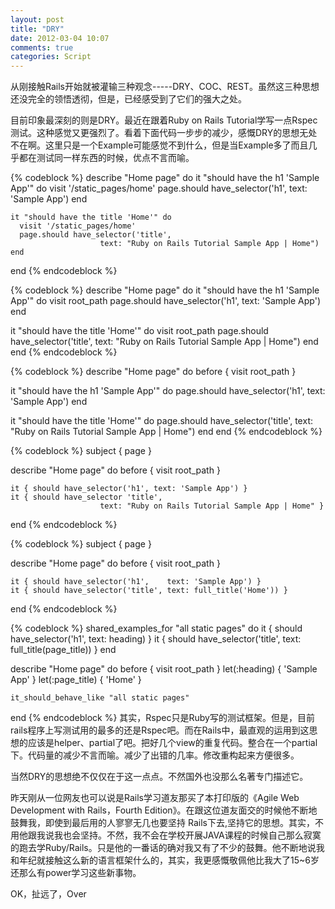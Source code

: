 ```yaml
---
layout: post
title: "DRY"
date: 2012-03-04 10:07
comments: true
categories: Script
---
```


从刚接触Rails开始就被灌输三种观念-----DRY、COC、REST。虽然这三种思想还没完全的领悟透彻，但是，已经感受到了它们的强大之处。

目前印象最深刻的则是DRY。最近在跟着Ruby on Rails Tutorial学写一点Rspec测试。这种感觉又更强烈了。看着下面代码一步步的减少，感慨DRY的思想无处不在啊。这里只是一个Example可能感觉不到什么，但是当Example多了而且几乎都在测试同一样东西的时候，优点不言而喻。
<!-- more -->
{% codeblock %}
describe "Home page" do
    it "should have the h1 'Sample App'" do
    	visit '/static_pages/home'
      page.should have_selector('h1', text: 'Sample App')
    end

    it "should have the title 'Home'" do
      visit '/static_pages/home'
      page.should have_selector('title',
                        text: "Ruby on Rails Tutorial Sample App | Home")
    end
  end
{% endcodeblock %}

{% codeblock %}
describe "Home page" do
  it "should have the h1 'Sample App'" do
    visit root_path
    page.should have_selector('h1', text: 'Sample App')
  end

  it "should have the title 'Home'" do
    visit root_path
    page.should have_selector('title',
                      text: "Ruby on Rails Tutorial Sample App | Home")
  end
end
{% endcodeblock %}

{% codeblock %}
describe "Home page" do
  before { visit root_path } 

  it "should have the h1 'Sample App'" do
    page.should have_selector('h1', text: 'Sample App')
  end

  it "should have the title 'Home'" do
    page.should have_selector('title',
                      text: "Ruby on Rails Tutorial Sample App | Home")
  end
end
{% endcodeblock %}

{% codeblock %}
  subject { page }

  describe "Home page" do
    before { visit root_path } 

    it { should have_selector('h1', text: 'Sample App') }
    it { should have_selector 'title',
                        text: "Ruby on Rails Tutorial Sample App | Home" }
  end
{% endcodeblock %}

{% codeblock %}
  subject { page }

  describe "Home page" do
    before { visit root_path }

    it { should have_selector('h1',    text: 'Sample App') }
    it { should have_selector('title', text: full_title('Home')) }
  end
{% endcodeblock %}

{% codeblock %}
shared_examples_for "all static pages" do
    it { should have_selector('h1',    text: heading) }
    it { should have_selector('title', text: full_title(page_title)) }
  end

  describe "Home page" do
    before { visit root_path }
    let(:heading)    { 'Sample App' }
    let(:page_title) { 'Home' }

    it_should_behave_like "all static pages"
  end
{% endcodeblock %}
其实，Rspec只是Ruby写的测试框架。但是，目前rails程序上写测试用的最多的还是Rspec吧。而在Rails中，最直观的运用到这思想的应该是helper、partial了吧。把好几个view的重复代码。整合在一个partial下。代码量的减少不言而喻。减少了出错的几率。修改重构起来方便很多。

当然DRY的思想绝不仅仅在于这一点点。不然国外也没那么名著专门描述它。

昨天刚从一位网友也可以说是Rails学习道友那买了本打印版的《Agile Web Development with Rails，Fourth Edition》。在跟这位道友面交的时候他不断地鼓舞我，即使到最后用的人寥寥无几也要坚持 Rails下去,坚持它的思想。其实，不用他跟我说我也会坚持。不然，我不会在学校开展JAVA课程的时候自己那么寂寞的跑去学Ruby/Rails。只是他的一番话的确对我又有了不少的鼓舞。他不断地说我和年纪就接触这么新的语言框架什么的，其实，我更感慨敬佩他比我大了15~6岁还那么有power学习这些新事物。

OK，扯远了，Over